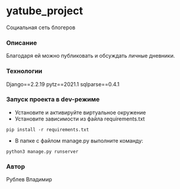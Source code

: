 # yatube_project
Социальная сеть блогеров
### Описание
Благодаря ей можно публиковать и обсуждать личные дневники.
### Технологии
Django==2.2.19
pytz==2021.1
sqlparse==0.4.1
### Запуск проекта в dev-режиме
- Установите и активируйте виртуальное окружение
- Установите зависимости из файла requirements.txt
```
pip install -r requirements.txt
``` 
- В папке с файлом manage.py выполните команду:
```
python3 manage.py runserver
```
### Автор
Рублев Владимир